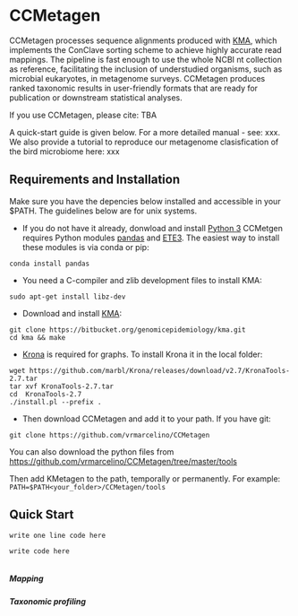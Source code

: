 # CCMetagen

CCMetagen processes sequence alignments produced with [KMA](https://bitbucket.org/genomicepidemiology/kma), which implements the ConClave sorting scheme to achieve highly accurate read mappings. The pipeline is fast enough to use the whole NCBI nt collection as reference, facilitating the inclusion of understudied organisms, such as microbial eukaryotes, in metagenome surveys. CCMetagen produces ranked taxonomic results in user-friendly formats that are ready for publication or downstream statistical analyses.

If you use CCMetagen, please cite: TBA

A quick-start guide is given below. For a more detailed manual - see: xxx.
We also provide a tutorial to reproduce our metagenome clasisfication of the bird microbiome here: xxx


## Requirements and Installation

Make sure you have the depencies below installed and accessible in your $PATH.
The guidelines below are for unix systems.

  * If you do not have it already, donwload and install [Python 3](https://www.python.org/downloads/)
CCMetgen requires Python modules [pandas](https://pandas.pydata.org/) and [ETE3](http://etetoolkit.org/). The easiest way to install these modules is via conda or pip:

`conda install pandas`

  * You need a C-compiler and zlib development files to install KMA:

`sudo apt-get install libz-dev`

  * Download and install [KMA](https://bitbucket.org/genomicepidemiology/kma):
```
git clone https://bitbucket.org/genomicepidemiology/kma.git
cd kma && make
```

  * [Krona](https://github.com/marbl/Krona) is required for graphs. To install Krona it in the local folder:
```
wget https://github.com/marbl/Krona/releases/download/v2.7/KronaTools-2.7.tar
tar xvf KronaTools-2.7.tar 
cd  KronaTools-2.7
./install.pl --prefix . 
```

  * Then download CCMetagen and add it to your path.
If you have git:
```
git clone https://github.com/vrmarcelino/CCMetagen
```
You can also download the python files from https://github.com/vrmarcelino/CCMetagen/tree/master/tools

Then add KMetagen to the path, temporally or permanently. For example:
`PATH=$PATH<your_folder>/CCMetagen/tools`




## Quick Start


`write one line code here`

```
write code here


```
##### Mapping

##### Taxonomic profiling

